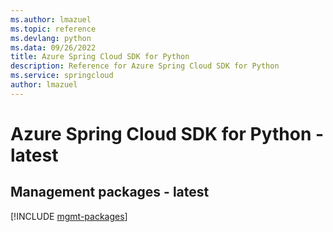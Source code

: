 ```yaml
---
ms.author: lmazuel
ms.topic: reference
ms.devlang: python
ms.data: 09/26/2022
title: Azure Spring Cloud SDK for Python
description: Reference for Azure Spring Cloud SDK for Python
ms.service: springcloud
author: lmazuel
---
```

# Azure Spring Cloud SDK for Python - latest

## Management packages - latest
[!INCLUDE [mgmt-packages](spring-cloud-mgmt-index.md)]